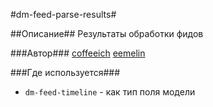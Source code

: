 #dm-feed-parse-results#

##Описание##
Результаты обработки фидов

###Автор### 
[coffeeich](https://staff.yandex-team.ru/coffeeich)
[eemelin](https://staff.yandex-team.ru/eemelin)

###Где используется###

* `dm-feed-timeline` - как тип поля модели

